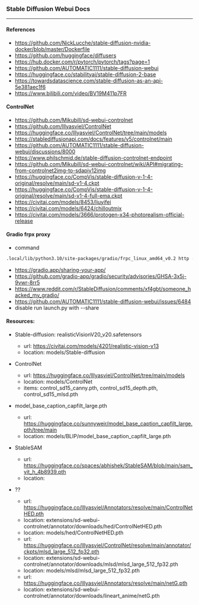 ### Stable Diffusion Webui Docs
---

#### References
- https://github.com/NickLucche/stable-diffusion-nvidia-docker/blob/master/Dockerfile
- https://github.com/huggingface/diffusers
- https://hub.docker.com/r/pytorch/pytorch/tags?page=1
- https://github.com/AUTOMATIC1111/stable-diffusion-webui
- https://huggingface.co/stabilityai/stable-diffusion-2-base
- https://towardsdatascience.com/stable-diffusion-as-an-api-5e381aec1f6
- https://www.bilibili.com/video/BV19M411p7FR

#### ControlNet
- https://github.com/Mikubill/sd-webui-controlnet
- https://github.com/lllyasviel/ControlNet
- https://huggingface.co/lllyasviel/ControlNet/tree/main/models
- https://stablediffusionapi.com/docs/features/v5/controlnet/main
- https://github.com/AUTOMATIC1111/stable-diffusion-webui/discussions/8000
- https://www.philschmid.de/stable-diffusion-controlnet-endpoint
- https://github.com/Mikubill/sd-webui-controlnet/wiki/API#migrating-from-controlnet2img-to-sdapiv12img
- https://huggingface.co/CompVis/stable-diffusion-v-1-4-original/resolve/main/sd-v1-4.ckpt
- https://huggingface.co/CompVis/stable-diffusion-v-1-4-original/resolve/main/sd-v1-4-full-ema.ckpt
- https://civitai.com/models/8453/liuyifei
- https://civitai.com/models/6424/chilloutmix
- https://civitai.com/models/3666/protogen-x34-photorealism-official-release


#### Gradio frpx proxy
- command
```bash
.local/lib/python3.10/site-packages/gradio/frpc_linux_amd64_v0.2 http -n N3j5OXxAbcXzAMFg2pfy_TEOLk-3XRufPz617e0zbig -l 7860 -i 0.0.0.0 --uc --sd random --ue --server_addr 18.237.145.165:7000 --disable_log_color
```
- https://gradio.app/sharing-your-app/
- https://github.com/gradio-app/gradio/security/advisories/GHSA-3x5j-9vwr-8rr5
- https://www.reddit.com/r/StableDiffusion/comments/xf4gbt/someone_hacked_my_gradio/
- https://github.com/AUTOMATIC1111/stable-diffusion-webui/issues/6484
- disable run launch.py with --share


#### Resources:
- Stable-diffusion: realisticVisionV20_v20.safetensors
  - url: https://civitai.com/models/4201/realistic-vision-v13
  - location: models/Stable-diffusion

- ControlNet
  - url: https://huggingface.co/lllyasviel/ControlNet/tree/main/models
  - location: models/ControlNet
  - items: control_sd15_canny.pth, control_sd15_depth.pth, control_sd15_mlsd.pth

- model_base_caption_capfilt_large.pth
  - url: https://huggingface.co/sunnyweir/model_base_caption_capfilt_large.pth/tree/main
  - location: models/BLIP/model_base_caption_capfilt_large.pth

- StableSAM
  - url: https://huggingface.co/spaces/abhishek/StableSAM/blob/main/sam_vit_h_4b8939.pth
  - location: 

- ??
  - url: https://huggingface.co/lllyasviel/Annotators/resolve/main/ControlNetHED.pth
  - location: extensions/sd-webui-controlnet/annotator/downloads/hed/ControlNetHED.pth
  - location: models/hed/ControlNetHED.pth
  - url: https://huggingface.co/lllyasviel/ControlNet/resolve/main/annotator/ckpts/mlsd_large_512_fp32.pth
  - location: extensions/sd-webui-controlnet/annotator/downloads/mlsd/mlsd_large_512_fp32.pth
  - location: models/mlsd/mlsd_large_512_fp32.pth
  - url: https://huggingface.co/lllyasviel/Annotators/resolve/main/netG.pth
  - location: extensions/sd-webui-controlnet/annotator/downloads/lineart_anime/netG.pth
